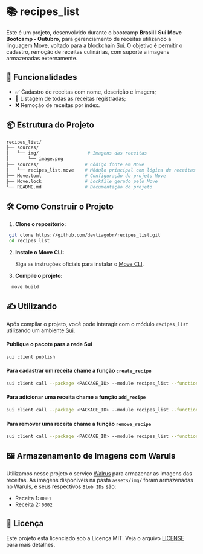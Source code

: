 # 📚 recipes_list

Este é um projeto, desenvolvido durante o bootcamp **Brasil l Sui Move Bootcamp - Outubro**, para gerenciamento de receitas utilizando a linguagem [Move](https://move-language.github.io/move/), voltado para a blockchain [Sui](https://docs.sui.io/). O objetivo é permitir o cadastro, remoção de receitas culinárias, com suporte a imagens armazenadas externamente.

## 🚀 Funcionalidades

- ✅ Cadastro de receitas com nome, descrição e imagem;
- 📄 Listagem de todas as receitas registradas;
- ❌ Remoção de receitas por index.

## 📦 Estrutura do Projeto

```bash
recipes_list/
├── sources/
│   └── img/                  # Imagens das receitas
│       └── image.png
├── sources/                 # Código fonte em Move
│   └── recipes_list.move    # Módulo principal com lógica de receitas
├── Move.toml                # Configuração do projeto Move
├── Move.lock                # Lockfile gerado pelo Move
└── README.md                # Documentação do projeto
```

## 🛠️ Como Construir o Projeto

1. **Clone o repositório:**

  ```bash
   git clone https://github.com/devtiagobr/recipes_list.git
   cd recipes_list
  ```

2. **Instale o Move CLI:**

   Siga as instruções oficiais para instalar o [Move CLI](https://move-book.com/before-we-begin/).

3. **Compile o projeto:**

  ```bash
    move build
  ```

## ✍ Utilizando

Após compilar o projeto, você pode interagir com o módulo `recipes_list` utilizando um ambiente [Sui](https://docs.sui.io/).

#### Publique o pacote para a rede Sui

```bash
sui client publish 
```

#### Para cadastrar um receita chame a função `create_recipe`

```bash
sui client call --package <PACKAGE_ID> --module recipes_list --function create_recipe
```

#### Para adicionar uma receita chame a função `add_recipe`

```bash
sui client call --package <PACKAGE_ID> --module recipes_list --function add_recipe --args <OBJECT_ID> '<RECIPE_NAME>' '<RECIPE_DESCRIPTION>' '<IMAGE_REF>'
```

#### Para remover uma receita chame a função `remove_recipe`

```bash
sui client call --package <PACKAGE_ID> --module recipes_list --function remove_recipe --args <OBJECT_ID> <RECIPE_ID>
```

## 🖼️ Armazenamento de Imagens com Waruls

Utilizamos nesse projeto o serviço [Walrus](https://www.walrus.xyz) para armazenar as imagens das receitas. As imagens disponíveis na pasta `assets/img/` foram armazenadas no Waruls, e seus respectivos `Blob IDs` são:

- Receita 1: `0001`
- Receita 2: `0002`

## 📄 Licença

Este projeto está licenciado sob a Licença MIT. Veja o arquivo [LICENSE](LICENSE) para mais detalhes.

